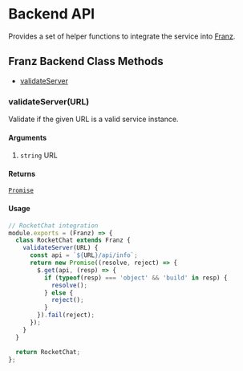 # Backend API

Provides a set of helper functions to integrate the service into [Franz](http://meetfranz.com).

## Franz Backend Class Methods
* [validateServer](#validateserver)

### validateServer(URL)
Validate if the given URL is a valid service instance.  

#### Arguments
1. `string` URL

#### Returns
[`Promise`](https://developer.mozilla.org/en/docs/Web/JavaScript/Reference/Global_Objects/Promise)

#### Usage

```js
// RocketChat integration
module.exports = (Franz) => {
  class RocketChat extends Franz {
    validateServer(URL) {
      const api = `${URL}/api/info`;
      return new Promise((resolve, reject) => {
        $.get(api, (resp) => {
          if (typeof(resp) === 'object' && 'build' in resp) {
            resolve();
          } else {
            reject();
          }
        }).fail(reject);
      });
    }
  }

  return RocketChat;
};
```
